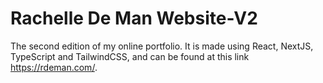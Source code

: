 # Rachelle De Man Website-V2

The second edition of my online portfolio. It is made using React, NextJS, TypeScript and TailwindCSS, and can be found at this link https://rdeman.com/.
